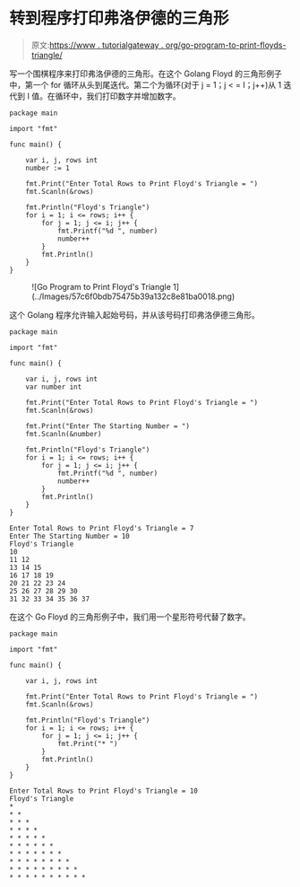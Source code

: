 # 转到程序打印弗洛伊德的三角形

> 原文:[https://www . tutorialgateway . org/go-program-to-print-floyds-triangle/](https://www.tutorialgateway.org/go-program-to-print-floyds-triangle/)

写一个围棋程序来打印弗洛伊德的三角形。在这个 Golang Floyd 的三角形例子中，第一个 for 循环从头到尾迭代。第二个为循环(对于 j = 1；j < = I；j++)从 1 迭代到 I 值。在循环中，我们打印数字并增加数字。

```
package main

import "fmt"

func main() {

    var i, j, rows int
    number := 1

    fmt.Print("Enter Total Rows to Print Floyd's Triangle = ")
    fmt.Scanln(&rows)

    fmt.Println("Floyd's Triangle")
    for i = 1; i <= rows; i++ {
        for j = 1; j <= i; j++ {
            fmt.Printf("%d ", number)
            number++
        }
        fmt.Println()
    }
}
```

<figure class="wp-block-image size-large">![Go Program to Print Floyd's Triangle 1](../Images/57c6f0bdb75475b39a132c8e81ba0018.png)</figure>

这个 Golang 程序允许输入起始号码，并从该号码打印弗洛伊德三角形。

```
package main

import "fmt"

func main() {

    var i, j, rows int
    var number int

    fmt.Print("Enter Total Rows to Print Floyd's Triangle = ")
    fmt.Scanln(&rows)

    fmt.Print("Enter The Starting Number = ")
    fmt.Scanln(&number)

    fmt.Println("Floyd's Triangle")
    for i = 1; i <= rows; i++ {
        for j = 1; j <= i; j++ {
            fmt.Printf("%d ", number)
            number++
        }
        fmt.Println()
    }
}
```

```
Enter Total Rows to Print Floyd's Triangle = 7
Enter The Starting Number = 10
Floyd's Triangle
10 
11 12 
13 14 15 
16 17 18 19 
20 21 22 23 24 
25 26 27 28 29 30 
31 32 33 34 35 36 37 
```

在这个 Go Floyd 的三角形例子中，我们用一个星形符号代替了数字。

```
package main

import "fmt"

func main() {

    var i, j, rows int

    fmt.Print("Enter Total Rows to Print Floyd's Triangle = ")
    fmt.Scanln(&rows)

    fmt.Println("Floyd's Triangle")
    for i = 1; i <= rows; i++ {
        for j = 1; j <= i; j++ {
            fmt.Print("* ")
        }
        fmt.Println()
    }
}
```

```
Enter Total Rows to Print Floyd's Triangle = 10
Floyd's Triangle
* 
* * 
* * * 
* * * * 
* * * * * 
* * * * * * 
* * * * * * * 
* * * * * * * * 
* * * * * * * * * 
* * * * * * * * * *
```